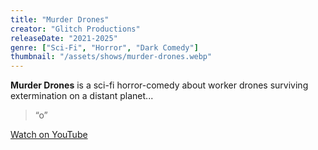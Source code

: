```yaml
---
title: "Murder Drones"
creator: "Glitch Productions"
releaseDate: "2021-2025"
genre: ["Sci-Fi", "Horror", "Dark Comedy"]
thumbnail: "/assets/shows/murder-drones.webp"
---
```


**Murder Drones** is a sci-fi horror-comedy about worker drones surviving extermination on a distant planet...

> “o”

[Watch on YouTube](https://youtube.com/)
